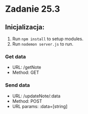 # Zadanie 25.3

## Inicjalizacja: 
1. Run `npm install` to setup modules.
2. Run `nodemon server.js` to run.

### Get data
* URL:  /getNote
* Method: GET

### Send data
* URL: /updateNote/:data
* Method: POST 
* URL params: :data=[string]
